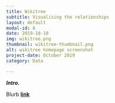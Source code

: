 ```yaml
---
title: Wikitree
subtitle: Visualising the relationships
layout: default
modal-id: 6
date: 2019-10-10
img: wikitree.png
thumbnail: wikitree-thumbnail.png
alt: wikitree homepage screenshot
project-date: October 2019
category: Data

---
```


***Intro.***

Blurb **[link](https://en.wikipedia.org/)** 
